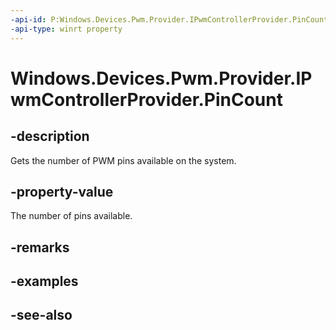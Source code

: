 ----api-id: P:Windows.Devices.Pwm.Provider.IPwmControllerProvider.PinCount
-api-type: winrt property
---<!-- Property syntaxpublic int PinCount { get; }--># Windows.Devices.Pwm.Provider.IPwmControllerProvider.PinCount## -descriptionGets the number of PWM pins available on the system.## -property-valueThe number of pins available.## -remarks## -examples## -see-also